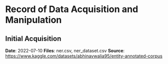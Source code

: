# Record of Data Acquisition and Manipulation

## Initial Acquisition

**Date**: 2022-07-10
**Files**: ner.csv, ner_dataset.csv
**Source**: https://www.kaggle.com/datasets/abhinavwalia95/entity-annotated-corpus


